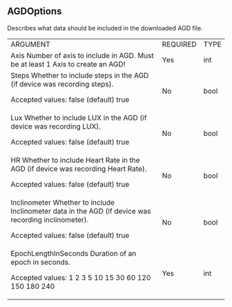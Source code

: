 ## AGDOptions

Describes what data should be included in the downloaded AGD file.

<table>
  <tr>
    <td>ARGUMENT</td>
    <td>REQUIRED</td>
    <td>TYPE</td>
  </tr>
  <tr>
    <td>Axis
Number of axis to include in AGD. Must be at least 1 Axis to create an AGD!</td>
    <td>Yes</td>
    <td>int</td>
  </tr>
  <tr>
    <td>Steps
Whether to include steps in the AGD (if device was recording steps).

Accepted values:
false (default)
true</td>
    <td>No</td>
    <td>bool</td>
  </tr>
  <tr>
    <td>Lux
Whether to include LUX in the AGD (if device was recording LUX).

Accepted values:
false (default)
true</td>
    <td>No</td>
    <td>bool</td>
  </tr>
  <tr>
    <td>HR
Whether to include Heart Rate in the AGD (if device was recording Heart Rate).

Accepted values:
false (default)
true</td>
    <td>No</td>
    <td>bool</td>
  </tr>
  <tr>
    <td>Inclinometer
Whether to include Inclinometer data in the AGD (if device was recording inclinometer).

Accepted values:
false (default)
true</td>
    <td>No</td>
    <td>bool</td>
  </tr>
  <tr>
    <td>EpochLengthInSeconds
Duration of an epoch in seconds.

Accepted values:
1
2
3
5
10
15
30
60
120
150
180
240</td>
    <td>Yes</td>
    <td>int</td>
  </tr>
</table>